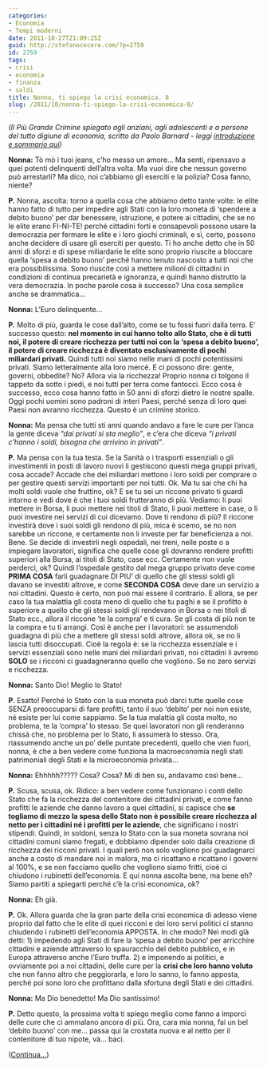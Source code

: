 ```yaml
---
categories:
- Economia
- Tempi moderni
date: 2011-10-27T21:09:25Z
guid: http://stefanocecere.com/?p=2759
id: 2759
tags:
- crisi
- economia
- finanza
- soldi
title: Nonna, ti spiego la crisi economica. 8
slug: /2011/10/nonna-ti-spiego-la-crisi-economica-8/
---
```


_(Il Più Grande Crimine spiegato agli anziani, agli adolescenti e a persone del tutto digiune di economia, scritto da Paolo Barnard - leggi [introduzione e sommario qui](http://stefanocecere.com/2011/10/24/vi-spiego-la-crisi-economica/ "Vi spiego la crisi economica"))_

**Nonna:** Tò mò i tuoi jeans, c’ho messo un amore… Ma senti, ripensavo a quei potenti delinquenti dell’altra volta. Ma vuoi dire che nessun governo può arrestarli? Ma dico, noi c’abbiamo gli eserciti e la polizia? Cosa fanno, niente?

**P.** Nonna, ascolta: torno a quella cosa che abbiamo detto tante volte: le elite hanno fatto di tutto per impedire agli Stati con la loro moneta di ‘spendere a debito buono’ per dar benessere, istruzione, e potere ai cittadini, che se no le elite erano FI-NI-TE! perché cittadini forti e consapevoli possono usare la democrazia per fermare le elite e i loro giochi criminali, e sì, certo, possono anche decidere di usare gli eserciti per questo. Ti ho anche detto che in 50 anni di sforzi e di spese miliardarie le elite sono proprio riuscite a bloccare quella ‘spesa a debito buono’ perché hanno tenuto nascosto a tutti noi che era possibilissima. Sono riuscite così a mettere milioni di cittadini in condizioni di continua precarietà e ignoranza, e quindi hanno distrutto la vera democrazia. In poche parole cosa è successo? Una cosa semplice anche se drammatica…

**Nonna:** L’Euro delinquente…

**P.** Molto di più, guarda le cose dall’alto, come se tu fossi fuori dalla terra. E’ successo questo: **nel momento in cui hanno tolto allo Stato, che è di tutti noi, il potere di creare ricchezza per tutti noi con la ‘spesa a debito buono’, il potere di creare ricchezza è diventato esclusivamente di pochi miliardari privati.** Quindi tutti noi siamo nelle mani di pochi potentissimi privati. Siamo letteralmente alla loro mercé. E ci possono dire: gente, governi, obbedite? No? Allora via la ricchezza! Proprio nonna ci tolgono il tappeto da sotto i piedi, e noi tutti per terra come fantocci. Ecco cosa è successo, ecco cosa hanno fatto in 50 anni di sforzi dietro le nostre spalle. Oggi pochi uomini sono padroni di interi Paesi, perché senza di loro quei Paesi non avranno ricchezza. Questo è un crimine storico.

**Nonna:** Ma pensa che tutti sti anni quando andavo a fare le cure per l’anca la gente diceva _“dai privati si sta meglio”_, e c’era che diceva _“i privati c’hanno i soldi, bisogna che arrivino in privati”_.

**P.** Ma pensa con la tua testa. Se la Sanità o i trasporti essenziali o gli investimenti in posti di lavoro nuovi li gestiscono questi mega gruppi privati, cosa accade? Accade che dei miliardari mettono i loro soldi per comprare o per gestire questi servizi importanti per noi tutti. Ok. Ma tu sai che chi ha molti soldi vuole che fruttino, ok? E se tu sei un riccone privato ti guardi intorno e vedi dove è che i tuoi soldi frutteranno di più. Vediamo: li puoi mettere in Borsa, li puoi mettere nei titoli di Stato, li puoi mettere in case, o li puoi investire nei servizi di cui dicevamo. Dove ti rendono di più? Il riccone investirà dove i suoi soldi gli rendono di più, mica è scemo, se no non sarebbe un riccone, e certamente non li investe per far beneficienza a noi. Bene. Se decide di investirli negli ospedali, nei treni, nelle poste o a impiegare lavoratori, significa che quelle cose gli dovranno rendere profitti superiori alla Borsa, ai titoli di Stato, case ecc. Certamente non vuole perderci, ok? Quindi l’ospedale gestito dal mega gruppo privato deve come **PRIMA COSA** farli guadagnare DI PIU’ di quello che gli stessi soldi gli davano se investiti altrove, e come **SECONDA COSA** deve dare un servizio a noi cittadini. Questo è certo, non può mai essere il contrario. E allora, se per caso la tua malattia gli costa meno di quello che tu paghi e se il profitto è superiore a quello che gli stessi soldi gli rendevano in Borsa o nei titoli di Stato ecc., allora il riccone ‘te la compra’ e ti cura. Se gli costa di più non te la compra e tu ti arrangi. Così è anche per i lavoratori: se assumendoli guadagna di più che a mettere gli stessi soldi altrove, allora ok, se no li lascia tutti disoccupati. Cioè la regola è: se la ricchezza essenziale e i servizi essenziali sono nelle mani dei miliardari privati, noi cittadini li avremo **SOLO** se i ricconi ci guadagneranno quello che vogliono. Se no zero servizi e ricchezza.

**Nonna:** Santo Dio! Meglio lo Stato!

**P.** Esatto! Perché lo Stato con la sua moneta può darci tutte quelle cose SENZA preoccuparsi di fare profitti, tanto il suo ‘debito’ per noi non esiste, né esiste per lui come sappiamo. Se la tua malattia gli costa molto, no problema, te la ‘compra’ lo stesso. Se quei lavoratori non gli renderanno chissà che, no problema per lo Stato, li assumerà lo stesso. Ora, riassumendo anche un po’ delle puntate precedenti, quello che vien fuori, nonna, è che a ben vedere come funziona la macroeconomia negli stati patrimoniali degli Stati e la microeconomia privata…

**Nonna:** Ehhhhh????? Cosa? Cosa? Mi dì ben su, andavamo così bene…

**P.** Scusa, scusa, ok. Ridico: a ben vedere come funzionano i conti dello Stato che fa la ricchezza del contenitore dei cittadini privati, e come fanno profitti le aziende che danno lavoro a quei cittadini, si capisce che **se togliamo di mezzo la spesa dello Stato non è possibile creare ricchezza al netto per i cittadini né i profitti per le aziende**, che significano i nostri stipendi. Quindi, in soldoni, senza lo Stato con la sua moneta sovrana noi cittadini comuni siamo fregati, e dobbiamo dipender solo dalla creazione di ricchezza dei ricconi privati. I quali però non solo vogliono poi guadagnarci anche a costo di mandare noi in malora, ma ci ricattano e ricattano i governi al 100%, e se non facciamo quello che vogliono siamo fritti, cioè ci chiudono i rubinetti dell’economia. E qui nonna ascolta bene, ma bene eh? Siamo partiti a spiegarti perché c’è la crisi economica, ok?

**Nonna:** Eh già.

**P.** Ok. Allora guarda che la gran parte della crisi economica di adesso viene proprio dal fatto che le elite di quei ricconi e dei loro servi politici ci stanno chiudendo i rubinetti dell’economia APPOSTA. In che modo? Nei modi già detti: 1) impedendo agli Stati di fare la ‘spesa a debito buono’ per arricchire cittadini e aziende attraverso lo spauracchio del debito pubblico, e in Europa attraverso anche l’Euro truffa. 2) e imponendo ai politici, e ovviamente poi a noi cittadini, delle cure per la **crisi che loro hanno voluto** che non fanno altro che peggiorarla, e loro lo sanno, lo fanno apposta, perché poi sono loro che profittano dalla sfortuna degli Stati e dei cittadini.

**Nonna:** Ma Dio benedetto! Ma Dio santissimo!

**P.** Detto questo, la prossima volta ti spiego meglio come fanno a imporci delle cure che ci ammalano ancora di più. Ora, cara mia nonna, fai un bel ‘debito buono’ con me… passa qui la crostata nuova e al netto per il contenitore di tuo nipote, và… baci.

([Continua…](http://stefanocecere.com/2011/11/01/nonna-ti-spiego-la-crisi-economica-9/ "Nonna, ti spiego la crisi economica. 9"))